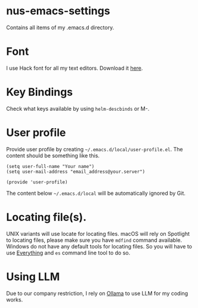 # nus-emacs-settings
Contains all items of my .emacs.d directory.

# Font
I use Hack font for all my text editors. Download it [here](https://sourcefoundry.org/hack/).

# Key Bindings
Check what keys available by using `helm-descbinds` or M-<f1>.

# User profile
Provide user profile by creating `~/.emacs.d/local/user-profile.el`. The content should be something
like this.

``` emacs-lisp
(setq user-full-name "Your name")
(setq user-mail-address "email_address@your.server")

(provide 'user-profile)
```

The content below `~/.emacs.d/local` will be automatically ignored by Git.

# Locating file(s).
UNIX variants will use locate for locating files. macOS will rely on Spotlight to locating files,
please make sure you have `mdfind` command available. Windows do not have any default tools for
locating files. So you will have to use [Everything](https://www.voidtools.com) and `es` command
line tool to do so.

# Using LLM
Due to our company restriction, I rely on [Ollama](https://ollama.ai) to use LLM for my coding
works.

